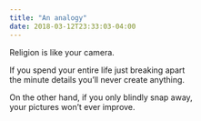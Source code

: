 ```yaml
---
title: "An analogy"
date: 2018-03-12T23:33:03-04:00
---
```



<p>
Religion is like your camera.
</p>

<p>
If you spend your entire life just breaking apart <br> the minute details
you’ll never create anything.
</p>

<p>
On the other hand, if you only blindly snap away, <br> your pictures won’t ever improve.
</p>
